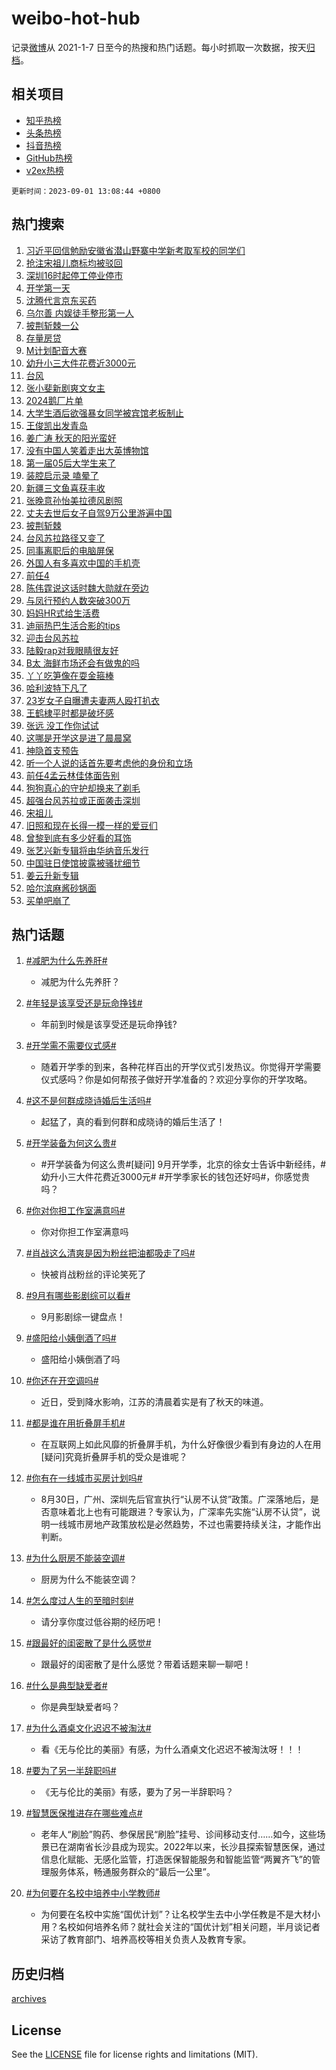 # weibo-hot-hub

记录[微博](https://www.weibo.com)从 2021-1-7 日至今的热搜和热门话题。每小时抓取一次数据，按天[归档](archives)。

## 相关项目

- [知乎热榜](https://github.com/lonnyzhang423/zhihu-hot-hub)
- [头条热榜](https://github.com/lonnyzhang423/toutiao-hot-hub)
- [抖音热榜](https://github.com/lonnyzhang423/douyin-hot-hub)
- [GitHub热榜](https://github.com/lonnyzhang423/github-hot-hub)
- [v2ex热榜](https://github.com/lonnyzhang423/v2ex-hot-hub)


`更新时间：2023-09-01 13:08:44 +0800`

## 热门搜索

1. [习近平回信勉励安徽省潜山野寨中学新考取军校的同学们](https://m.weibo.cn/search?containerid=100103type%3D1%26t%3D10%26q%3D%23%E4%B9%A0%E8%BF%91%E5%B9%B3%E5%9B%9E%E4%BF%A1%E5%8B%89%E5%8A%B1%E5%AE%89%E5%BE%BD%E7%9C%81%E6%BD%9C%E5%B1%B1%E9%87%8E%E5%AF%A8%E4%B8%AD%E5%AD%A6%E6%96%B0%E8%80%83%E5%8F%96%E5%86%9B%E6%A0%A1%E7%9A%84%E5%90%8C%E5%AD%A6%E4%BB%AC%23&stream_entry_id=51&isnewpage=1&extparam=seat%3D1%26cate%3D10103%26dgr%3D0%26filter_type%3Drealtimehot%26c_type%3D51%26pos%3D0%26stream_entry_id%3D51%26display_time%3D1693544923%26pre_seqid%3D1693544923566027195115&luicode=10000011&lfid=106003type%253D25%2526t%253D3%2526disable_hot%253D1%2526filter_type%253Drealtimehot)
1. [抢注宋祖儿商标均被驳回](https://m.weibo.cn/search?containerid=100103type%3D1%26t%3D10%26q%3D%23%E6%8A%A2%E6%B3%A8%E5%AE%8B%E7%A5%96%E5%84%BF%E5%95%86%E6%A0%87%E5%9D%87%E8%A2%AB%E9%A9%B3%E5%9B%9E%23&stream_entry_id=31&isnewpage=1&extparam=seat%3D1%26lcate%3D5001%26band_rank%3D1%26c_type%3D31%26dgr%3D0%26cate%3D5001%26q%3D%2523%25E6%258A%25A2%25E6%25B3%25A8%25E5%25AE%258B%25E7%25A5%2596%25E5%2584%25BF%25E5%2595%2586%25E6%25A0%2587%25E5%259D%2587%25E8%25A2%25AB%25E9%25A9%25B3%25E5%259B%259E%2523%26filter_type%3Drealtimehot%26stream_entry_id%3D31%26realpos%3D1%26pos%3D0%26flag%3D1%26display_time%3D1693544923%26pre_seqid%3D1693544923566027195115&luicode=10000011&lfid=106003type%253D25%2526t%253D3%2526disable_hot%253D1%2526filter_type%253Drealtimehot)
1. [深圳16时起停工停业停市](https://m.weibo.cn/search?containerid=100103type%3D1%26t%3D10%26q%3D%23%E6%B7%B1%E5%9C%B316%E6%97%B6%E8%B5%B7%E5%81%9C%E5%B7%A5%E5%81%9C%E4%B8%9A%E5%81%9C%E5%B8%82%23&stream_entry_id=31&isnewpage=1&extparam=seat%3D1%26lcate%3D5001%26band_rank%3D2%26c_type%3D31%26dgr%3D0%26cate%3D5001%26q%3D%2523%25E6%25B7%25B1%25E5%259C%25B316%25E6%2597%25B6%25E8%25B5%25B7%25E5%2581%259C%25E5%25B7%25A5%25E5%2581%259C%25E4%25B8%259A%25E5%2581%259C%25E5%25B8%2582%2523%26filter_type%3Drealtimehot%26stream_entry_id%3D31%26realpos%3D2%26pos%3D1%26flag%3D2%26display_time%3D1693544923%26pre_seqid%3D1693544923566027195115&luicode=10000011&lfid=106003type%253D25%2526t%253D3%2526disable_hot%253D1%2526filter_type%253Drealtimehot)
1. [开学第一天](https://m.weibo.cn/search?containerid=100103type%3D1%26t%3D10%26q%3D%23%E5%BC%80%E5%AD%A6%E7%AC%AC%E4%B8%80%E5%A4%A9%23&stream_entry_id=31&isnewpage=1&extparam=seat%3D1%26lcate%3D5001%26band_rank%3D3%26c_type%3D31%26dgr%3D0%26cate%3D5001%26q%3D%2523%25E5%25BC%2580%25E5%25AD%25A6%25E7%25AC%25AC%25E4%25B8%2580%25E5%25A4%25A9%2523%26filter_type%3Drealtimehot%26stream_entry_id%3D31%26realpos%3D3%26pos%3D2%26flag%3D1%26display_time%3D1693544923%26pre_seqid%3D1693544923566027195115&luicode=10000011&lfid=106003type%253D25%2526t%253D3%2526disable_hot%253D1%2526filter_type%253Drealtimehot)
1. [沈腾代言京东买药](https://m.weibo.cn/search?containerid=100103type%3D1%26t%3D10%26q%3D%23%E6%B2%88%E8%85%BE%E4%BB%A3%E8%A8%80%E4%BA%AC%E4%B8%9C%E4%B9%B0%E8%8D%AF%23&stream_entry_id=31&isnewpage=1&extparam=seat%3D1%26lcate%3D5001%26band_rank%3D4%26c_type%3D31%26dgr%3D0%26q%3D%2523%25E6%25B2%2588%25E8%2585%25BE%25E4%25BB%25A3%25E8%25A8%2580%25E4%25BA%25AC%25E4%25B8%259C%25E4%25B9%25B0%25E8%258D%25AF%2523%26cate%3D5001%26topic_ad%3D1%26filter_type%3Drealtimehot%26stream_entry_id%3D31%26adid%3D201087%26pos%3D3%26is_ad_pos%3D1%26display_time%3D1693544923%26pre_seqid%3D1693544923566027195115&luicode=10000011&lfid=106003type%253D25%2526t%253D3%2526disable_hot%253D1%2526filter_type%253Drealtimehot)
1. [乌尔善 内娱徒手整形第一人](https://m.weibo.cn/search?containerid=100103type%3D1%26t%3D10%26q%3D%E4%B9%8C%E5%B0%94%E5%96%84+%E5%86%85%E5%A8%B1%E5%BE%92%E6%89%8B%E6%95%B4%E5%BD%A2%E7%AC%AC%E4%B8%80%E4%BA%BA&stream_entry_id=31&isnewpage=1&extparam=seat%3D1%26lcate%3D5001%26band_rank%3D4%26c_type%3D31%26dgr%3D0%26cate%3D5001%26q%3D%25E4%25B9%258C%25E5%25B0%2594%25E5%2596%2584%2520%25E5%2586%2585%25E5%25A8%25B1%25E5%25BE%2592%25E6%2589%258B%25E6%2595%25B4%25E5%25BD%25A2%25E7%25AC%25AC%25E4%25B8%2580%25E4%25BA%25BA%26filter_type%3Drealtimehot%26stream_entry_id%3D31%26realpos%3D4%26pos%3D4%26flag%3D2%26display_time%3D1693544923%26pre_seqid%3D1693544923566027195115&luicode=10000011&lfid=106003type%253D25%2526t%253D3%2526disable_hot%253D1%2526filter_type%253Drealtimehot)
1. [披荆斩棘一公](https://m.weibo.cn/search?containerid=100103type%3D1%26t%3D10%26q%3D%E6%8A%AB%E8%8D%86%E6%96%A9%E6%A3%98%E4%B8%80%E5%85%AC&stream_entry_id=31&isnewpage=1&extparam=seat%3D1%26lcate%3D5001%26band_rank%3D5%26c_type%3D31%26dgr%3D0%26cate%3D5001%26q%3D%25E6%258A%25AB%25E8%258D%2586%25E6%2596%25A9%25E6%25A3%2598%25E4%25B8%2580%25E5%2585%25AC%26filter_type%3Drealtimehot%26stream_entry_id%3D31%26realpos%3D5%26pos%3D5%26flag%3D1%26display_time%3D1693544923%26pre_seqid%3D1693544923566027195115&luicode=10000011&lfid=106003type%253D25%2526t%253D3%2526disable_hot%253D1%2526filter_type%253Drealtimehot)
1. [存量房贷](https://m.weibo.cn/search?containerid=100103type%3D1%26t%3D10%26q%3D%23%E5%AD%98%E9%87%8F%E6%88%BF%E8%B4%B7%23&stream_entry_id=31&isnewpage=1&extparam=seat%3D1%26lcate%3D5001%26band_rank%3D6%26c_type%3D31%26dgr%3D0%26cate%3D5001%26q%3D%2523%25E5%25AD%2598%25E9%2587%258F%25E6%2588%25BF%25E8%25B4%25B7%2523%26filter_type%3Drealtimehot%26stream_entry_id%3D31%26realpos%3D6%26pos%3D6%26flag%3D16%26display_time%3D1693544923%26pre_seqid%3D1693544923566027195115&luicode=10000011&lfid=106003type%253D25%2526t%253D3%2526disable_hot%253D1%2526filter_type%253Drealtimehot)
1. [M计划配音大赛](https://m.weibo.cn/search?containerid=100103type%3D1%26t%3D10%26q%3D%23M%E8%AE%A1%E5%88%92%E9%85%8D%E9%9F%B3%E5%A4%A7%E8%B5%9B%23&stream_entry_id=31&isnewpage=1&extparam=seat%3D1%26lcate%3D5001%26band_rank%3D7%26c_type%3D31%26dgr%3D0%26cate%3D5001%26adid%3D201096%26filter_type%3Drealtimehot%26stream_entry_id%3D31%26q%3D%2523M%25E8%25AE%25A1%25E5%2588%2592%25E9%2585%258D%25E9%259F%25B3%25E5%25A4%25A7%25E8%25B5%259B%2523%26pos%3D7%26is_ad_pos%3D1%26display_time%3D1693544923%26pre_seqid%3D1693544923566027195115&luicode=10000011&lfid=106003type%253D25%2526t%253D3%2526disable_hot%253D1%2526filter_type%253Drealtimehot)
1. [幼升小三大件花费近3000元](https://m.weibo.cn/search?containerid=100103type%3D1%26t%3D10%26q%3D%23%E5%B9%BC%E5%8D%87%E5%B0%8F%E4%B8%89%E5%A4%A7%E4%BB%B6%E8%8A%B1%E8%B4%B9%E8%BF%913000%E5%85%83%23&stream_entry_id=31&isnewpage=1&extparam=seat%3D1%26lcate%3D5001%26band_rank%3D7%26c_type%3D31%26dgr%3D0%26cate%3D5001%26q%3D%2523%25E5%25B9%25BC%25E5%258D%2587%25E5%25B0%258F%25E4%25B8%2589%25E5%25A4%25A7%25E4%25BB%25B6%25E8%258A%25B1%25E8%25B4%25B9%25E8%25BF%25913000%25E5%2585%2583%2523%26filter_type%3Drealtimehot%26stream_entry_id%3D31%26realpos%3D7%26pos%3D8%26flag%3D0%26display_time%3D1693544923%26pre_seqid%3D1693544923566027195115&luicode=10000011&lfid=106003type%253D25%2526t%253D3%2526disable_hot%253D1%2526filter_type%253Drealtimehot)
1. [台风](https://m.weibo.cn/search?containerid=100103type%3D1%26t%3D10%26q%3D%E5%8F%B0%E9%A3%8E&stream_entry_id=31&isnewpage=1&extparam=seat%3D1%26lcate%3D5001%26band_rank%3D8%26c_type%3D31%26dgr%3D0%26cate%3D5001%26q%3D%25E5%258F%25B0%25E9%25A3%258E%26filter_type%3Drealtimehot%26stream_entry_id%3D31%26realpos%3D8%26pos%3D9%26flag%3D1%26display_time%3D1693544923%26pre_seqid%3D1693544923566027195115&luicode=10000011&lfid=106003type%253D25%2526t%253D3%2526disable_hot%253D1%2526filter_type%253Drealtimehot)
1. [张小斐新剧爽文女主](https://m.weibo.cn/search?containerid=100103type%3D1%26t%3D10%26q%3D%23%E5%BC%A0%E5%B0%8F%E6%96%90%E6%96%B0%E5%89%A7%E7%88%BD%E6%96%87%E5%A5%B3%E4%B8%BB%23&stream_entry_id=31&isnewpage=1&extparam=seat%3D1%26lcate%3D5001%26band_rank%3D9%26c_type%3D31%26dgr%3D0%26cate%3D5001%26q%3D%2523%25E5%25BC%25A0%25E5%25B0%258F%25E6%2596%2590%25E6%2596%25B0%25E5%2589%25A7%25E7%2588%25BD%25E6%2596%2587%25E5%25A5%25B3%25E4%25B8%25BB%2523%26filter_type%3Drealtimehot%26stream_entry_id%3D31%26realpos%3D9%26pos%3D10%26flag%3D1%26display_time%3D1693544923%26pre_seqid%3D1693544923566027195115&luicode=10000011&lfid=106003type%253D25%2526t%253D3%2526disable_hot%253D1%2526filter_type%253Drealtimehot)
1. [2024鹅厂片单](https://m.weibo.cn/search?containerid=100103type%3D1%26t%3D10%26q%3D%232024%E9%B9%85%E5%8E%82%E7%89%87%E5%8D%95%23&stream_entry_id=31&isnewpage=1&extparam=seat%3D1%26lcate%3D5001%26band_rank%3D10%26c_type%3D31%26dgr%3D0%26cate%3D5001%26q%3D%25232024%25E9%25B9%2585%25E5%258E%2582%25E7%2589%2587%25E5%258D%2595%2523%26filter_type%3Drealtimehot%26stream_entry_id%3D31%26realpos%3D10%26pos%3D11%26flag%3D16%26display_time%3D1693544923%26pre_seqid%3D1693544923566027195115&luicode=10000011&lfid=106003type%253D25%2526t%253D3%2526disable_hot%253D1%2526filter_type%253Drealtimehot)
1. [大学生酒后欲强暴女同学被宾馆老板制止](https://m.weibo.cn/search?containerid=100103type%3D1%26t%3D10%26q%3D%23%E5%A4%A7%E5%AD%A6%E7%94%9F%E9%85%92%E5%90%8E%E6%AC%B2%E5%BC%BA%E6%9A%B4%E5%A5%B3%E5%90%8C%E5%AD%A6%E8%A2%AB%E5%AE%BE%E9%A6%86%E8%80%81%E6%9D%BF%E5%88%B6%E6%AD%A2%23&stream_entry_id=31&isnewpage=1&extparam=seat%3D1%26lcate%3D5001%26band_rank%3D11%26c_type%3D31%26dgr%3D0%26cate%3D5001%26q%3D%2523%25E5%25A4%25A7%25E5%25AD%25A6%25E7%2594%259F%25E9%2585%2592%25E5%2590%258E%25E6%25AC%25B2%25E5%25BC%25BA%25E6%259A%25B4%25E5%25A5%25B3%25E5%2590%258C%25E5%25AD%25A6%25E8%25A2%25AB%25E5%25AE%25BE%25E9%25A6%2586%25E8%2580%2581%25E6%259D%25BF%25E5%2588%25B6%25E6%25AD%25A2%2523%26filter_type%3Drealtimehot%26stream_entry_id%3D31%26realpos%3D11%26pos%3D12%26flag%3D2%26display_time%3D1693544923%26pre_seqid%3D1693544923566027195115&luicode=10000011&lfid=106003type%253D25%2526t%253D3%2526disable_hot%253D1%2526filter_type%253Drealtimehot)
1. [王俊凯出发青岛](https://m.weibo.cn/search?containerid=100103type%3D1%26t%3D10%26q%3D%23%E7%8E%8B%E4%BF%8A%E5%87%AF%E5%87%BA%E5%8F%91%E9%9D%92%E5%B2%9B%23&stream_entry_id=31&isnewpage=1&extparam=seat%3D1%26lcate%3D5001%26band_rank%3D12%26c_type%3D31%26dgr%3D0%26cate%3D5001%26q%3D%2523%25E7%258E%258B%25E4%25BF%258A%25E5%2587%25AF%25E5%2587%25BA%25E5%258F%2591%25E9%259D%2592%25E5%25B2%259B%2523%26filter_type%3Drealtimehot%26stream_entry_id%3D31%26realpos%3D12%26pos%3D13%26flag%3D1%26display_time%3D1693544923%26pre_seqid%3D1693544923566027195115&luicode=10000011&lfid=106003type%253D25%2526t%253D3%2526disable_hot%253D1%2526filter_type%253Drealtimehot)
1. [姜广涛 秋天的阳光蛮好](https://m.weibo.cn/search?containerid=100103type%3D1%26t%3D10%26q%3D%E5%A7%9C%E5%B9%BF%E6%B6%9B+%E7%A7%8B%E5%A4%A9%E7%9A%84%E9%98%B3%E5%85%89%E8%9B%AE%E5%A5%BD&stream_entry_id=31&isnewpage=1&extparam=seat%3D1%26lcate%3D5001%26band_rank%3D13%26c_type%3D31%26dgr%3D0%26cate%3D5001%26q%3D%25E5%25A7%259C%25E5%25B9%25BF%25E6%25B6%259B%2520%25E7%25A7%258B%25E5%25A4%25A9%25E7%259A%2584%25E9%2598%25B3%25E5%2585%2589%25E8%259B%25AE%25E5%25A5%25BD%26filter_type%3Drealtimehot%26stream_entry_id%3D31%26realpos%3D13%26pos%3D14%26flag%3D1%26display_time%3D1693544923%26pre_seqid%3D1693544923566027195115&luicode=10000011&lfid=106003type%253D25%2526t%253D3%2526disable_hot%253D1%2526filter_type%253Drealtimehot)
1. [没有中国人笑着走出大英博物馆](https://m.weibo.cn/search?containerid=100103type%3D1%26t%3D10%26q%3D%23%E6%B2%A1%E6%9C%89%E4%B8%AD%E5%9B%BD%E4%BA%BA%E7%AC%91%E7%9D%80%E8%B5%B0%E5%87%BA%E5%A4%A7%E8%8B%B1%E5%8D%9A%E7%89%A9%E9%A6%86%23&stream_entry_id=31&isnewpage=1&extparam=seat%3D1%26lcate%3D5001%26band_rank%3D14%26c_type%3D31%26dgr%3D0%26cate%3D5001%26q%3D%2523%25E6%25B2%25A1%25E6%259C%2589%25E4%25B8%25AD%25E5%259B%25BD%25E4%25BA%25BA%25E7%25AC%2591%25E7%259D%2580%25E8%25B5%25B0%25E5%2587%25BA%25E5%25A4%25A7%25E8%258B%25B1%25E5%258D%259A%25E7%2589%25A9%25E9%25A6%2586%2523%26filter_type%3Drealtimehot%26stream_entry_id%3D31%26realpos%3D14%26pos%3D15%26flag%3D1%26display_time%3D1693544923%26pre_seqid%3D1693544923566027195115&luicode=10000011&lfid=106003type%253D25%2526t%253D3%2526disable_hot%253D1%2526filter_type%253Drealtimehot)
1. [第一届05后大学生来了](https://m.weibo.cn/search?containerid=100103type%3D1%26t%3D10%26q%3D%23%E7%AC%AC%E4%B8%80%E5%B1%8A05%E5%90%8E%E5%A4%A7%E5%AD%A6%E7%94%9F%E6%9D%A5%E4%BA%86%23&stream_entry_id=31&isnewpage=1&extparam=seat%3D1%26lcate%3D5001%26band_rank%3D15%26c_type%3D31%26dgr%3D0%26cate%3D5001%26q%3D%2523%25E7%25AC%25AC%25E4%25B8%2580%25E5%25B1%258A05%25E5%2590%258E%25E5%25A4%25A7%25E5%25AD%25A6%25E7%2594%259F%25E6%259D%25A5%25E4%25BA%2586%2523%26filter_type%3Drealtimehot%26stream_entry_id%3D31%26realpos%3D15%26pos%3D16%26flag%3D0%26display_time%3D1693544923%26pre_seqid%3D1693544923566027195115&luicode=10000011&lfid=106003type%253D25%2526t%253D3%2526disable_hot%253D1%2526filter_type%253Drealtimehot)
1. [装腔启示录 嗑晕了](https://m.weibo.cn/search?containerid=100103type%3D1%26t%3D10%26q%3D%E8%A3%85%E8%85%94%E5%90%AF%E7%A4%BA%E5%BD%95+%E5%97%91%E6%99%95%E4%BA%86&stream_entry_id=31&isnewpage=1&extparam=seat%3D1%26lcate%3D5001%26band_rank%3D16%26c_type%3D31%26dgr%3D0%26cate%3D5001%26q%3D%25E8%25A3%2585%25E8%2585%2594%25E5%2590%25AF%25E7%25A4%25BA%25E5%25BD%2595%2520%25E5%2597%2591%25E6%2599%2595%25E4%25BA%2586%26filter_type%3Drealtimehot%26stream_entry_id%3D31%26realpos%3D16%26pos%3D17%26flag%3D1%26display_time%3D1693544923%26pre_seqid%3D1693544923566027195115&luicode=10000011&lfid=106003type%253D25%2526t%253D3%2526disable_hot%253D1%2526filter_type%253Drealtimehot)
1. [新疆三文鱼喜获丰收](https://m.weibo.cn/search?containerid=100103type%3D1%26t%3D10%26q%3D%23%E6%96%B0%E7%96%86%E4%B8%89%E6%96%87%E9%B1%BC%E5%96%9C%E8%8E%B7%E4%B8%B0%E6%94%B6%23&stream_entry_id=31&isnewpage=1&extparam=seat%3D1%26lcate%3D5001%26band_rank%3D17%26c_type%3D31%26dgr%3D0%26cate%3D5001%26q%3D%2523%25E6%2596%25B0%25E7%2596%2586%25E4%25B8%2589%25E6%2596%2587%25E9%25B1%25BC%25E5%2596%259C%25E8%258E%25B7%25E4%25B8%25B0%25E6%2594%25B6%2523%26filter_type%3Drealtimehot%26stream_entry_id%3D31%26realpos%3D17%26pos%3D18%26flag%3D32768%26display_time%3D1693544923%26pre_seqid%3D1693544923566027195115&luicode=10000011&lfid=106003type%253D25%2526t%253D3%2526disable_hot%253D1%2526filter_type%253Drealtimehot)
1. [张晚意孙怡美拉德风剧照](https://m.weibo.cn/search?containerid=100103type%3D1%26t%3D10%26q%3D%23%E5%BC%A0%E6%99%9A%E6%84%8F%E5%AD%99%E6%80%A1%E7%BE%8E%E6%8B%89%E5%BE%B7%E9%A3%8E%E5%89%A7%E7%85%A7%23&stream_entry_id=31&isnewpage=1&extparam=seat%3D1%26lcate%3D5001%26band_rank%3D18%26c_type%3D31%26dgr%3D0%26cate%3D5001%26q%3D%2523%25E5%25BC%25A0%25E6%2599%259A%25E6%2584%258F%25E5%25AD%2599%25E6%2580%25A1%25E7%25BE%258E%25E6%258B%2589%25E5%25BE%25B7%25E9%25A3%258E%25E5%2589%25A7%25E7%2585%25A7%2523%26filter_type%3Drealtimehot%26stream_entry_id%3D31%26realpos%3D18%26pos%3D19%26flag%3D1%26display_time%3D1693544923%26pre_seqid%3D1693544923566027195115&luicode=10000011&lfid=106003type%253D25%2526t%253D3%2526disable_hot%253D1%2526filter_type%253Drealtimehot)
1. [丈夫去世后女子自驾9万公里游遍中国](https://m.weibo.cn/search?containerid=100103type%3D1%26t%3D10%26q%3D%23%E4%B8%88%E5%A4%AB%E5%8E%BB%E4%B8%96%E5%90%8E%E5%A5%B3%E5%AD%90%E8%87%AA%E9%A9%BE9%E4%B8%87%E5%85%AC%E9%87%8C%E6%B8%B8%E9%81%8D%E4%B8%AD%E5%9B%BD%23&stream_entry_id=31&isnewpage=1&extparam=seat%3D1%26lcate%3D5001%26band_rank%3D19%26c_type%3D31%26dgr%3D0%26cate%3D5001%26q%3D%2523%25E4%25B8%2588%25E5%25A4%25AB%25E5%258E%25BB%25E4%25B8%2596%25E5%2590%258E%25E5%25A5%25B3%25E5%25AD%2590%25E8%2587%25AA%25E9%25A9%25BE9%25E4%25B8%2587%25E5%2585%25AC%25E9%2587%258C%25E6%25B8%25B8%25E9%2581%258D%25E4%25B8%25AD%25E5%259B%25BD%2523%26filter_type%3Drealtimehot%26stream_entry_id%3D31%26realpos%3D19%26pos%3D20%26flag%3D32768%26display_time%3D1693544923%26pre_seqid%3D1693544923566027195115&luicode=10000011&lfid=106003type%253D25%2526t%253D3%2526disable_hot%253D1%2526filter_type%253Drealtimehot)
1. [披荆斩棘](https://m.weibo.cn/search?containerid=100103type%3D1%26t%3D10%26q%3D%E6%8A%AB%E8%8D%86%E6%96%A9%E6%A3%98&stream_entry_id=31&isnewpage=1&extparam=seat%3D1%26lcate%3D5001%26band_rank%3D20%26c_type%3D31%26dgr%3D0%26cate%3D5001%26q%3D%25E6%258A%25AB%25E8%258D%2586%25E6%2596%25A9%25E6%25A3%2598%26filter_type%3Drealtimehot%26stream_entry_id%3D31%26realpos%3D20%26pos%3D21%26flag%3D1%26display_time%3D1693544923%26pre_seqid%3D1693544923566027195115&luicode=10000011&lfid=106003type%253D25%2526t%253D3%2526disable_hot%253D1%2526filter_type%253Drealtimehot)
1. [台风苏拉路径又变了](https://m.weibo.cn/search?containerid=100103type%3D1%26t%3D10%26q%3D%23%E5%8F%B0%E9%A3%8E%E8%8B%8F%E6%8B%89%E8%B7%AF%E5%BE%84%E5%8F%88%E5%8F%98%E4%BA%86%23&stream_entry_id=31&isnewpage=1&extparam=seat%3D1%26lcate%3D5001%26band_rank%3D21%26c_type%3D31%26dgr%3D0%26cate%3D5001%26q%3D%2523%25E5%258F%25B0%25E9%25A3%258E%25E8%258B%258F%25E6%258B%2589%25E8%25B7%25AF%25E5%25BE%2584%25E5%258F%2588%25E5%258F%2598%25E4%25BA%2586%2523%26filter_type%3Drealtimehot%26stream_entry_id%3D31%26realpos%3D21%26pos%3D22%26flag%3D1%26display_time%3D1693544923%26pre_seqid%3D1693544923566027195115&luicode=10000011&lfid=106003type%253D25%2526t%253D3%2526disable_hot%253D1%2526filter_type%253Drealtimehot)
1. [同事离职后的电脑屏保](https://m.weibo.cn/search?containerid=100103type%3D1%26t%3D10%26q%3D%E5%90%8C%E4%BA%8B%E7%A6%BB%E8%81%8C%E5%90%8E%E7%9A%84%E7%94%B5%E8%84%91%E5%B1%8F%E4%BF%9D&stream_entry_id=31&isnewpage=1&extparam=seat%3D1%26lcate%3D5001%26band_rank%3D22%26c_type%3D31%26dgr%3D0%26cate%3D5001%26q%3D%25E5%2590%258C%25E4%25BA%258B%25E7%25A6%25BB%25E8%2581%258C%25E5%2590%258E%25E7%259A%2584%25E7%2594%25B5%25E8%2584%2591%25E5%25B1%258F%25E4%25BF%259D%26filter_type%3Drealtimehot%26stream_entry_id%3D31%26realpos%3D22%26pos%3D23%26flag%3D0%26display_time%3D1693544923%26pre_seqid%3D1693544923566027195115&luicode=10000011&lfid=106003type%253D25%2526t%253D3%2526disable_hot%253D1%2526filter_type%253Drealtimehot)
1. [外国人有多喜欢中国的手机壳](https://m.weibo.cn/search?containerid=100103type%3D1%26t%3D10%26q%3D%23%E5%A4%96%E5%9B%BD%E4%BA%BA%E6%9C%89%E5%A4%9A%E5%96%9C%E6%AC%A2%E4%B8%AD%E5%9B%BD%E7%9A%84%E6%89%8B%E6%9C%BA%E5%A3%B3%23&stream_entry_id=31&isnewpage=1&extparam=seat%3D1%26lcate%3D5001%26band_rank%3D23%26c_type%3D31%26dgr%3D0%26cate%3D5001%26q%3D%2523%25E5%25A4%2596%25E5%259B%25BD%25E4%25BA%25BA%25E6%259C%2589%25E5%25A4%259A%25E5%2596%259C%25E6%25AC%25A2%25E4%25B8%25AD%25E5%259B%25BD%25E7%259A%2584%25E6%2589%258B%25E6%259C%25BA%25E5%25A3%25B3%2523%26filter_type%3Drealtimehot%26stream_entry_id%3D31%26realpos%3D23%26pos%3D24%26flag%3D1%26display_time%3D1693544923%26pre_seqid%3D1693544923566027195115&luicode=10000011&lfid=106003type%253D25%2526t%253D3%2526disable_hot%253D1%2526filter_type%253Drealtimehot)
1. [前任4](https://m.weibo.cn/search?containerid=100103type%3D1%26t%3D10%26q%3D%23%E5%89%8D%E4%BB%BB4%23&stream_entry_id=31&isnewpage=1&extparam=seat%3D1%26lcate%3D5001%26band_rank%3D24%26c_type%3D31%26dgr%3D0%26cate%3D5001%26q%3D%2523%25E5%2589%258D%25E4%25BB%25BB4%2523%26filter_type%3Drealtimehot%26stream_entry_id%3D31%26realpos%3D24%26pos%3D25%26flag%3D1%26display_time%3D1693544923%26pre_seqid%3D1693544923566027195115&luicode=10000011&lfid=106003type%253D25%2526t%253D3%2526disable_hot%253D1%2526filter_type%253Drealtimehot)
1. [陈伟霆说这话时魏大勋就在旁边](https://m.weibo.cn/search?containerid=100103type%3D1%26t%3D10%26q%3D%23%E9%99%88%E4%BC%9F%E9%9C%86%E8%AF%B4%E8%BF%99%E8%AF%9D%E6%97%B6%E9%AD%8F%E5%A4%A7%E5%8B%8B%E5%B0%B1%E5%9C%A8%E6%97%81%E8%BE%B9%23&stream_entry_id=31&isnewpage=1&extparam=seat%3D1%26lcate%3D5001%26band_rank%3D25%26c_type%3D31%26dgr%3D0%26cate%3D5001%26q%3D%2523%25E9%2599%2588%25E4%25BC%259F%25E9%259C%2586%25E8%25AF%25B4%25E8%25BF%2599%25E8%25AF%259D%25E6%2597%25B6%25E9%25AD%258F%25E5%25A4%25A7%25E5%258B%258B%25E5%25B0%25B1%25E5%259C%25A8%25E6%2597%2581%25E8%25BE%25B9%2523%26filter_type%3Drealtimehot%26stream_entry_id%3D31%26realpos%3D25%26pos%3D26%26flag%3D1%26display_time%3D1693544923%26pre_seqid%3D1693544923566027195115&luicode=10000011&lfid=106003type%253D25%2526t%253D3%2526disable_hot%253D1%2526filter_type%253Drealtimehot)
1. [与凤行预约人数突破300万](https://m.weibo.cn/search?containerid=100103type%3D1%26t%3D10%26q%3D%23%E4%B8%8E%E5%87%A4%E8%A1%8C%E9%A2%84%E7%BA%A6%E4%BA%BA%E6%95%B0%E7%AA%81%E7%A0%B4300%E4%B8%87%23&stream_entry_id=31&isnewpage=1&extparam=seat%3D1%26lcate%3D5001%26band_rank%3D26%26c_type%3D31%26dgr%3D0%26cate%3D5001%26q%3D%2523%25E4%25B8%258E%25E5%2587%25A4%25E8%25A1%258C%25E9%25A2%2584%25E7%25BA%25A6%25E4%25BA%25BA%25E6%2595%25B0%25E7%25AA%2581%25E7%25A0%25B4300%25E4%25B8%2587%2523%26filter_type%3Drealtimehot%26stream_entry_id%3D31%26realpos%3D26%26pos%3D27%26flag%3D1%26display_time%3D1693544923%26pre_seqid%3D1693544923566027195115&luicode=10000011&lfid=106003type%253D25%2526t%253D3%2526disable_hot%253D1%2526filter_type%253Drealtimehot)
1. [妈妈HR式给生活费](https://m.weibo.cn/search?containerid=100103type%3D1%26t%3D10%26q%3D%E5%A6%88%E5%A6%88HR%E5%BC%8F%E7%BB%99%E7%94%9F%E6%B4%BB%E8%B4%B9&stream_entry_id=31&isnewpage=1&extparam=seat%3D1%26lcate%3D5001%26band_rank%3D27%26c_type%3D31%26dgr%3D0%26cate%3D5001%26q%3D%25E5%25A6%2588%25E5%25A6%2588HR%25E5%25BC%258F%25E7%25BB%2599%25E7%2594%259F%25E6%25B4%25BB%25E8%25B4%25B9%26filter_type%3Drealtimehot%26stream_entry_id%3D31%26realpos%3D27%26pos%3D28%26flag%3D0%26display_time%3D1693544923%26pre_seqid%3D1693544923566027195115&luicode=10000011&lfid=106003type%253D25%2526t%253D3%2526disable_hot%253D1%2526filter_type%253Drealtimehot)
1. [迪丽热巴生活合影的tips](https://m.weibo.cn/search?containerid=100103type%3D1%26t%3D10%26q%3D%23%E8%BF%AA%E4%B8%BD%E7%83%AD%E5%B7%B4%E7%94%9F%E6%B4%BB%E5%90%88%E5%BD%B1%E7%9A%84tips%23&stream_entry_id=31&isnewpage=1&extparam=seat%3D1%26lcate%3D5001%26band_rank%3D28%26c_type%3D31%26dgr%3D0%26cate%3D5001%26q%3D%2523%25E8%25BF%25AA%25E4%25B8%25BD%25E7%2583%25AD%25E5%25B7%25B4%25E7%2594%259F%25E6%25B4%25BB%25E5%2590%2588%25E5%25BD%25B1%25E7%259A%2584tips%2523%26filter_type%3Drealtimehot%26stream_entry_id%3D31%26realpos%3D28%26pos%3D29%26flag%3D1%26display_time%3D1693544923%26pre_seqid%3D1693544923566027195115&luicode=10000011&lfid=106003type%253D25%2526t%253D3%2526disable_hot%253D1%2526filter_type%253Drealtimehot)
1. [迎击台风苏拉](https://m.weibo.cn/search?containerid=100103type%3D1%26t%3D10%26q%3D%23%E8%BF%8E%E5%87%BB%E5%8F%B0%E9%A3%8E%E8%8B%8F%E6%8B%89%23&stream_entry_id=31&isnewpage=1&extparam=seat%3D1%26lcate%3D5001%26band_rank%3D29%26c_type%3D31%26dgr%3D0%26cate%3D5001%26q%3D%2523%25E8%25BF%258E%25E5%2587%25BB%25E5%258F%25B0%25E9%25A3%258E%25E8%258B%258F%25E6%258B%2589%2523%26filter_type%3Drealtimehot%26stream_entry_id%3D31%26realpos%3D29%26pos%3D30%26flag%3D0%26display_time%3D1693544923%26pre_seqid%3D1693544923566027195115&luicode=10000011&lfid=106003type%253D25%2526t%253D3%2526disable_hot%253D1%2526filter_type%253Drealtimehot)
1. [陆毅rap对我眼睛很友好](https://m.weibo.cn/search?containerid=100103type%3D1%26t%3D10%26q%3D%23%E9%99%86%E6%AF%85rap%E5%AF%B9%E6%88%91%E7%9C%BC%E7%9D%9B%E5%BE%88%E5%8F%8B%E5%A5%BD%23&stream_entry_id=31&isnewpage=1&extparam=seat%3D1%26lcate%3D5001%26band_rank%3D30%26c_type%3D31%26dgr%3D0%26cate%3D5001%26q%3D%2523%25E9%2599%2586%25E6%25AF%2585rap%25E5%25AF%25B9%25E6%2588%2591%25E7%259C%25BC%25E7%259D%259B%25E5%25BE%2588%25E5%258F%258B%25E5%25A5%25BD%2523%26filter_type%3Drealtimehot%26stream_entry_id%3D31%26realpos%3D30%26pos%3D31%26flag%3D1%26display_time%3D1693544923%26pre_seqid%3D1693544923566027195115&luicode=10000011&lfid=106003type%253D25%2526t%253D3%2526disable_hot%253D1%2526filter_type%253Drealtimehot)
1. [B太 海鲜市场还会有做鬼的吗](https://m.weibo.cn/search?containerid=100103type%3D1%26t%3D10%26q%3DB%E5%A4%AA+%E6%B5%B7%E9%B2%9C%E5%B8%82%E5%9C%BA%E8%BF%98%E4%BC%9A%E6%9C%89%E5%81%9A%E9%AC%BC%E7%9A%84%E5%90%97&stream_entry_id=31&isnewpage=1&extparam=seat%3D1%26lcate%3D5001%26band_rank%3D31%26c_type%3D31%26dgr%3D0%26cate%3D5001%26q%3DB%25E5%25A4%25AA%2520%25E6%25B5%25B7%25E9%25B2%259C%25E5%25B8%2582%25E5%259C%25BA%25E8%25BF%2598%25E4%25BC%259A%25E6%259C%2589%25E5%2581%259A%25E9%25AC%25BC%25E7%259A%2584%25E5%2590%2597%26filter_type%3Drealtimehot%26stream_entry_id%3D31%26realpos%3D31%26pos%3D32%26flag%3D1%26display_time%3D1693544923%26pre_seqid%3D1693544923566027195115&luicode=10000011&lfid=106003type%253D25%2526t%253D3%2526disable_hot%253D1%2526filter_type%253Drealtimehot)
1. [丫丫吃笋像在耍金箍棒](https://m.weibo.cn/search?containerid=100103type%3D1%26t%3D10%26q%3D%23%E4%B8%AB%E4%B8%AB%E5%90%83%E7%AC%8B%E5%83%8F%E5%9C%A8%E8%80%8D%E9%87%91%E7%AE%8D%E6%A3%92%23&stream_entry_id=31&isnewpage=1&extparam=seat%3D1%26lcate%3D5001%26band_rank%3D32%26c_type%3D31%26dgr%3D0%26cate%3D5001%26q%3D%2523%25E4%25B8%25AB%25E4%25B8%25AB%25E5%2590%2583%25E7%25AC%258B%25E5%2583%258F%25E5%259C%25A8%25E8%2580%258D%25E9%2587%2591%25E7%25AE%258D%25E6%25A3%2592%2523%26filter_type%3Drealtimehot%26stream_entry_id%3D31%26realpos%3D32%26pos%3D33%26flag%3D32768%26display_time%3D1693544923%26pre_seqid%3D1693544923566027195115&luicode=10000011&lfid=106003type%253D25%2526t%253D3%2526disable_hot%253D1%2526filter_type%253Drealtimehot)
1. [哈利波特下凡了](https://m.weibo.cn/search?containerid=100103type%3D1%26t%3D10%26q%3D%23%E5%93%88%E5%88%A9%E6%B3%A2%E7%89%B9%E4%B8%8B%E5%87%A1%E4%BA%86%23&stream_entry_id=31&isnewpage=1&extparam=seat%3D1%26lcate%3D5001%26band_rank%3D33%26c_type%3D31%26dgr%3D0%26cate%3D5001%26q%3D%2523%25E5%2593%2588%25E5%2588%25A9%25E6%25B3%25A2%25E7%2589%25B9%25E4%25B8%258B%25E5%2587%25A1%25E4%25BA%2586%2523%26filter_type%3Drealtimehot%26stream_entry_id%3D31%26realpos%3D33%26pos%3D34%26flag%3D1%26display_time%3D1693544923%26pre_seqid%3D1693544923566027195115&luicode=10000011&lfid=106003type%253D25%2526t%253D3%2526disable_hot%253D1%2526filter_type%253Drealtimehot)
1. [23岁女子自曝遭夫妻两人殴打扒衣](https://m.weibo.cn/search?containerid=100103type%3D1%26t%3D10%26q%3D%2323%E5%B2%81%E5%A5%B3%E5%AD%90%E8%87%AA%E6%9B%9D%E9%81%AD%E5%A4%AB%E5%A6%BB%E4%B8%A4%E4%BA%BA%E6%AE%B4%E6%89%93%E6%89%92%E8%A1%A3%23&stream_entry_id=31&isnewpage=1&extparam=seat%3D1%26lcate%3D5001%26band_rank%3D34%26c_type%3D31%26dgr%3D0%26cate%3D5001%26q%3D%252323%25E5%25B2%2581%25E5%25A5%25B3%25E5%25AD%2590%25E8%2587%25AA%25E6%259B%259D%25E9%2581%25AD%25E5%25A4%25AB%25E5%25A6%25BB%25E4%25B8%25A4%25E4%25BA%25BA%25E6%25AE%25B4%25E6%2589%2593%25E6%2589%2592%25E8%25A1%25A3%2523%26filter_type%3Drealtimehot%26stream_entry_id%3D31%26realpos%3D34%26pos%3D35%26flag%3D0%26display_time%3D1693544923%26pre_seqid%3D1693544923566027195115&luicode=10000011&lfid=106003type%253D25%2526t%253D3%2526disable_hot%253D1%2526filter_type%253Drealtimehot)
1. [王鹤棣平时都是破坏感](https://m.weibo.cn/search?containerid=100103type%3D1%26t%3D10%26q%3D%23%E7%8E%8B%E9%B9%A4%E6%A3%A3%E5%B9%B3%E6%97%B6%E9%83%BD%E6%98%AF%E7%A0%B4%E5%9D%8F%E6%84%9F%23&stream_entry_id=31&isnewpage=1&extparam=seat%3D1%26lcate%3D5001%26band_rank%3D35%26c_type%3D31%26dgr%3D0%26cate%3D5001%26q%3D%2523%25E7%258E%258B%25E9%25B9%25A4%25E6%25A3%25A3%25E5%25B9%25B3%25E6%2597%25B6%25E9%2583%25BD%25E6%2598%25AF%25E7%25A0%25B4%25E5%259D%258F%25E6%2584%259F%2523%26filter_type%3Drealtimehot%26stream_entry_id%3D31%26realpos%3D35%26pos%3D36%26flag%3D1%26display_time%3D1693544923%26pre_seqid%3D1693544923566027195115&luicode=10000011&lfid=106003type%253D25%2526t%253D3%2526disable_hot%253D1%2526filter_type%253Drealtimehot)
1. [张远 没工作你试试](https://m.weibo.cn/search?containerid=100103type%3D1%26t%3D10%26q%3D%E5%BC%A0%E8%BF%9C+%E6%B2%A1%E5%B7%A5%E4%BD%9C%E4%BD%A0%E8%AF%95%E8%AF%95&stream_entry_id=31&isnewpage=1&extparam=seat%3D1%26lcate%3D5001%26band_rank%3D36%26c_type%3D31%26dgr%3D0%26cate%3D5001%26q%3D%25E5%25BC%25A0%25E8%25BF%259C%2520%25E6%25B2%25A1%25E5%25B7%25A5%25E4%25BD%259C%25E4%25BD%25A0%25E8%25AF%2595%25E8%25AF%2595%26filter_type%3Drealtimehot%26stream_entry_id%3D31%26realpos%3D36%26pos%3D37%26flag%3D0%26display_time%3D1693544923%26pre_seqid%3D1693544923566027195115&luicode=10000011&lfid=106003type%253D25%2526t%253D3%2526disable_hot%253D1%2526filter_type%253Drealtimehot)
1. [这哪是开学这是进了晨晨窝](https://m.weibo.cn/search?containerid=100103type%3D1%26t%3D10%26q%3D%23%E8%BF%99%E5%93%AA%E6%98%AF%E5%BC%80%E5%AD%A6%E8%BF%99%E6%98%AF%E8%BF%9B%E4%BA%86%E6%99%A8%E6%99%A8%E7%AA%9D%23&stream_entry_id=31&isnewpage=1&extparam=seat%3D1%26lcate%3D5001%26band_rank%3D37%26c_type%3D31%26dgr%3D0%26cate%3D5001%26q%3D%2523%25E8%25BF%2599%25E5%2593%25AA%25E6%2598%25AF%25E5%25BC%2580%25E5%25AD%25A6%25E8%25BF%2599%25E6%2598%25AF%25E8%25BF%259B%25E4%25BA%2586%25E6%2599%25A8%25E6%2599%25A8%25E7%25AA%259D%2523%26filter_type%3Drealtimehot%26stream_entry_id%3D31%26realpos%3D37%26pos%3D38%26flag%3D1%26display_time%3D1693544923%26pre_seqid%3D1693544923566027195115&luicode=10000011&lfid=106003type%253D25%2526t%253D3%2526disable_hot%253D1%2526filter_type%253Drealtimehot)
1. [神隐首支预告](https://m.weibo.cn/search?containerid=100103type%3D1%26t%3D10%26q%3D%23%E7%A5%9E%E9%9A%90%E9%A6%96%E6%94%AF%E9%A2%84%E5%91%8A%23&stream_entry_id=31&isnewpage=1&extparam=seat%3D1%26lcate%3D5001%26band_rank%3D38%26c_type%3D31%26dgr%3D0%26cate%3D5001%26q%3D%2523%25E7%25A5%259E%25E9%259A%2590%25E9%25A6%2596%25E6%2594%25AF%25E9%25A2%2584%25E5%2591%258A%2523%26filter_type%3Drealtimehot%26stream_entry_id%3D31%26realpos%3D38%26pos%3D39%26flag%3D1%26display_time%3D1693544923%26pre_seqid%3D1693544923566027195115&luicode=10000011&lfid=106003type%253D25%2526t%253D3%2526disable_hot%253D1%2526filter_type%253Drealtimehot)
1. [听一个人说的话首先要考虑他的身份和立场](https://m.weibo.cn/search?containerid=100103type%3D1%26t%3D10%26q%3D%E5%90%AC%E4%B8%80%E4%B8%AA%E4%BA%BA%E8%AF%B4%E7%9A%84%E8%AF%9D%E9%A6%96%E5%85%88%E8%A6%81%E8%80%83%E8%99%91%E4%BB%96%E7%9A%84%E8%BA%AB%E4%BB%BD%E5%92%8C%E7%AB%8B%E5%9C%BA&stream_entry_id=31&isnewpage=1&extparam=seat%3D1%26lcate%3D5001%26band_rank%3D39%26c_type%3D31%26dgr%3D0%26cate%3D5001%26q%3D%25E5%2590%25AC%25E4%25B8%2580%25E4%25B8%25AA%25E4%25BA%25BA%25E8%25AF%25B4%25E7%259A%2584%25E8%25AF%259D%25E9%25A6%2596%25E5%2585%2588%25E8%25A6%2581%25E8%2580%2583%25E8%2599%2591%25E4%25BB%2596%25E7%259A%2584%25E8%25BA%25AB%25E4%25BB%25BD%25E5%2592%258C%25E7%25AB%258B%25E5%259C%25BA%26filter_type%3Drealtimehot%26stream_entry_id%3D31%26realpos%3D39%26pos%3D40%26flag%3D1%26display_time%3D1693544923%26pre_seqid%3D1693544923566027195115&luicode=10000011&lfid=106003type%253D25%2526t%253D3%2526disable_hot%253D1%2526filter_type%253Drealtimehot)
1. [前任4孟云林佳体面告别](https://m.weibo.cn/search?containerid=100103type%3D1%26t%3D10%26q%3D%23%E5%89%8D%E4%BB%BB4%E5%AD%9F%E4%BA%91%E6%9E%97%E4%BD%B3%E4%BD%93%E9%9D%A2%E5%91%8A%E5%88%AB%23&stream_entry_id=31&isnewpage=1&extparam=seat%3D1%26lcate%3D5001%26band_rank%3D40%26c_type%3D31%26dgr%3D0%26cate%3D5001%26q%3D%2523%25E5%2589%258D%25E4%25BB%25BB4%25E5%25AD%259F%25E4%25BA%2591%25E6%259E%2597%25E4%25BD%25B3%25E4%25BD%2593%25E9%259D%25A2%25E5%2591%258A%25E5%2588%25AB%2523%26filter_type%3Drealtimehot%26stream_entry_id%3D31%26realpos%3D40%26pos%3D41%26flag%3D0%26display_time%3D1693544923%26pre_seqid%3D1693544923566027195115&luicode=10000011&lfid=106003type%253D25%2526t%253D3%2526disable_hot%253D1%2526filter_type%253Drealtimehot)
1. [狗狗真心的守护却换来了剃毛](https://m.weibo.cn/search?containerid=100103type%3D1%26t%3D10%26q%3D%E7%8B%97%E7%8B%97%E7%9C%9F%E5%BF%83%E7%9A%84%E5%AE%88%E6%8A%A4%E5%8D%B4%E6%8D%A2%E6%9D%A5%E4%BA%86%E5%89%83%E6%AF%9B&stream_entry_id=31&isnewpage=1&extparam=seat%3D1%26lcate%3D5001%26band_rank%3D41%26c_type%3D31%26dgr%3D0%26cate%3D5001%26q%3D%25E7%258B%2597%25E7%258B%2597%25E7%259C%259F%25E5%25BF%2583%25E7%259A%2584%25E5%25AE%2588%25E6%258A%25A4%25E5%258D%25B4%25E6%258D%25A2%25E6%259D%25A5%25E4%25BA%2586%25E5%2589%2583%25E6%25AF%259B%26filter_type%3Drealtimehot%26stream_entry_id%3D31%26realpos%3D41%26pos%3D42%26flag%3D1%26display_time%3D1693544923%26pre_seqid%3D1693544923566027195115&luicode=10000011&lfid=106003type%253D25%2526t%253D3%2526disable_hot%253D1%2526filter_type%253Drealtimehot)
1. [超强台风苏拉或正面袭击深圳](https://m.weibo.cn/search?containerid=100103type%3D1%26t%3D10%26q%3D%23%E8%B6%85%E5%BC%BA%E5%8F%B0%E9%A3%8E%E8%8B%8F%E6%8B%89%E6%88%96%E6%AD%A3%E9%9D%A2%E8%A2%AD%E5%87%BB%E6%B7%B1%E5%9C%B3%23&stream_entry_id=31&isnewpage=1&extparam=seat%3D1%26lcate%3D5001%26band_rank%3D42%26c_type%3D31%26dgr%3D0%26cate%3D5001%26q%3D%2523%25E8%25B6%2585%25E5%25BC%25BA%25E5%258F%25B0%25E9%25A3%258E%25E8%258B%258F%25E6%258B%2589%25E6%2588%2596%25E6%25AD%25A3%25E9%259D%25A2%25E8%25A2%25AD%25E5%2587%25BB%25E6%25B7%25B1%25E5%259C%25B3%2523%26filter_type%3Drealtimehot%26stream_entry_id%3D31%26realpos%3D42%26pos%3D43%26flag%3D1%26display_time%3D1693544923%26pre_seqid%3D1693544923566027195115&luicode=10000011&lfid=106003type%253D25%2526t%253D3%2526disable_hot%253D1%2526filter_type%253Drealtimehot)
1. [宋祖儿](https://m.weibo.cn/search?containerid=100103type%3D1%26t%3D10%26q%3D%E5%AE%8B%E7%A5%96%E5%84%BF&stream_entry_id=31&isnewpage=1&extparam=seat%3D1%26lcate%3D5001%26band_rank%3D43%26c_type%3D31%26dgr%3D0%26cate%3D5001%26q%3D%25E5%25AE%258B%25E7%25A5%2596%25E5%2584%25BF%26filter_type%3Drealtimehot%26stream_entry_id%3D31%26realpos%3D43%26pos%3D44%26flag%3D0%26display_time%3D1693544923%26pre_seqid%3D1693544923566027195115&luicode=10000011&lfid=106003type%253D25%2526t%253D3%2526disable_hot%253D1%2526filter_type%253Drealtimehot)
1. [旧照和现在长得一模一样的爱豆们](https://m.weibo.cn/search?containerid=100103type%3D1%26t%3D10%26q%3D%23%E6%97%A7%E7%85%A7%E5%92%8C%E7%8E%B0%E5%9C%A8%E9%95%BF%E5%BE%97%E4%B8%80%E6%A8%A1%E4%B8%80%E6%A0%B7%E7%9A%84%E7%88%B1%E8%B1%86%E4%BB%AC%23&stream_entry_id=31&isnewpage=1&extparam=seat%3D1%26lcate%3D5001%26band_rank%3D44%26c_type%3D31%26dgr%3D0%26cate%3D5001%26q%3D%2523%25E6%2597%25A7%25E7%2585%25A7%25E5%2592%258C%25E7%258E%25B0%25E5%259C%25A8%25E9%2595%25BF%25E5%25BE%2597%25E4%25B8%2580%25E6%25A8%25A1%25E4%25B8%2580%25E6%25A0%25B7%25E7%259A%2584%25E7%2588%25B1%25E8%25B1%2586%25E4%25BB%25AC%2523%26filter_type%3Drealtimehot%26stream_entry_id%3D31%26realpos%3D44%26pos%3D45%26flag%3D0%26display_time%3D1693544923%26pre_seqid%3D1693544923566027195115&luicode=10000011&lfid=106003type%253D25%2526t%253D3%2526disable_hot%253D1%2526filter_type%253Drealtimehot)
1. [曾黎到底有多少好看的耳饰](https://m.weibo.cn/search?containerid=100103type%3D1%26t%3D10%26q%3D%23%E6%9B%BE%E9%BB%8E%E5%88%B0%E5%BA%95%E6%9C%89%E5%A4%9A%E5%B0%91%E5%A5%BD%E7%9C%8B%E7%9A%84%E8%80%B3%E9%A5%B0%23&stream_entry_id=31&isnewpage=1&extparam=seat%3D1%26lcate%3D5001%26band_rank%3D45%26c_type%3D31%26dgr%3D0%26cate%3D5001%26q%3D%2523%25E6%259B%25BE%25E9%25BB%258E%25E5%2588%25B0%25E5%25BA%2595%25E6%259C%2589%25E5%25A4%259A%25E5%25B0%2591%25E5%25A5%25BD%25E7%259C%258B%25E7%259A%2584%25E8%2580%25B3%25E9%25A5%25B0%2523%26filter_type%3Drealtimehot%26stream_entry_id%3D31%26realpos%3D45%26pos%3D46%26flag%3D0%26display_time%3D1693544923%26pre_seqid%3D1693544923566027195115&luicode=10000011&lfid=106003type%253D25%2526t%253D3%2526disable_hot%253D1%2526filter_type%253Drealtimehot)
1. [张艺兴新专辑将由华纳音乐发行](https://m.weibo.cn/search?containerid=100103type%3D1%26t%3D10%26q%3D%23%E5%BC%A0%E8%89%BA%E5%85%B4%E6%96%B0%E4%B8%93%E8%BE%91%E5%B0%86%E7%94%B1%E5%8D%8E%E7%BA%B3%E9%9F%B3%E4%B9%90%E5%8F%91%E8%A1%8C%23&stream_entry_id=31&isnewpage=1&extparam=seat%3D1%26lcate%3D5001%26band_rank%3D46%26c_type%3D31%26dgr%3D0%26cate%3D5001%26q%3D%2523%25E5%25BC%25A0%25E8%2589%25BA%25E5%2585%25B4%25E6%2596%25B0%25E4%25B8%2593%25E8%25BE%2591%25E5%25B0%2586%25E7%2594%25B1%25E5%258D%258E%25E7%25BA%25B3%25E9%259F%25B3%25E4%25B9%2590%25E5%258F%2591%25E8%25A1%258C%2523%26filter_type%3Drealtimehot%26stream_entry_id%3D31%26realpos%3D46%26pos%3D47%26flag%3D0%26display_time%3D1693544923%26pre_seqid%3D1693544923566027195115&luicode=10000011&lfid=106003type%253D25%2526t%253D3%2526disable_hot%253D1%2526filter_type%253Drealtimehot)
1. [中国驻日使馆披露被骚扰细节](https://m.weibo.cn/search?containerid=100103type%3D1%26t%3D10%26q%3D%23%E4%B8%AD%E5%9B%BD%E9%A9%BB%E6%97%A5%E4%BD%BF%E9%A6%86%E6%8A%AB%E9%9C%B2%E8%A2%AB%E9%AA%9A%E6%89%B0%E7%BB%86%E8%8A%82%23&stream_entry_id=31&isnewpage=1&extparam=seat%3D1%26lcate%3D5001%26band_rank%3D47%26c_type%3D31%26dgr%3D0%26cate%3D5001%26q%3D%2523%25E4%25B8%25AD%25E5%259B%25BD%25E9%25A9%25BB%25E6%2597%25A5%25E4%25BD%25BF%25E9%25A6%2586%25E6%258A%25AB%25E9%259C%25B2%25E8%25A2%25AB%25E9%25AA%259A%25E6%2589%25B0%25E7%25BB%2586%25E8%258A%2582%2523%26filter_type%3Drealtimehot%26stream_entry_id%3D31%26realpos%3D47%26pos%3D48%26flag%3D0%26display_time%3D1693544923%26pre_seqid%3D1693544923566027195115&luicode=10000011&lfid=106003type%253D25%2526t%253D3%2526disable_hot%253D1%2526filter_type%253Drealtimehot)
1. [姜云升新专辑](https://m.weibo.cn/search?containerid=100103type%3D1%26t%3D10%26q%3D%E5%A7%9C%E4%BA%91%E5%8D%87%E6%96%B0%E4%B8%93%E8%BE%91&stream_entry_id=31&isnewpage=1&extparam=seat%3D1%26lcate%3D5001%26band_rank%3D48%26c_type%3D31%26dgr%3D0%26cate%3D5001%26q%3D%25E5%25A7%259C%25E4%25BA%2591%25E5%258D%2587%25E6%2596%25B0%25E4%25B8%2593%25E8%25BE%2591%26filter_type%3Drealtimehot%26stream_entry_id%3D31%26realpos%3D48%26pos%3D49%26flag%3D1%26display_time%3D1693544923%26pre_seqid%3D1693544923566027195115&luicode=10000011&lfid=106003type%253D25%2526t%253D3%2526disable_hot%253D1%2526filter_type%253Drealtimehot)
1. [哈尔滨麻酱砂锅面](https://m.weibo.cn/search?containerid=100103type%3D1%26t%3D10%26q%3D%E5%93%88%E5%B0%94%E6%BB%A8%E9%BA%BB%E9%85%B1%E7%A0%82%E9%94%85%E9%9D%A2&stream_entry_id=31&isnewpage=1&extparam=seat%3D1%26lcate%3D5001%26band_rank%3D49%26c_type%3D31%26dgr%3D0%26cate%3D5001%26q%3D%25E5%2593%2588%25E5%25B0%2594%25E6%25BB%25A8%25E9%25BA%25BB%25E9%2585%25B1%25E7%25A0%2582%25E9%2594%2585%25E9%259D%25A2%26filter_type%3Drealtimehot%26stream_entry_id%3D31%26realpos%3D49%26pos%3D50%26flag%3D1%26display_time%3D1693544923%26pre_seqid%3D1693544923566027195115&luicode=10000011&lfid=106003type%253D25%2526t%253D3%2526disable_hot%253D1%2526filter_type%253Drealtimehot)
1. [买单吧崩了](https://m.weibo.cn/search?containerid=100103type%3D1%26t%3D10%26q%3D%E4%B9%B0%E5%8D%95%E5%90%A7%E5%B4%A9%E4%BA%86&stream_entry_id=31&isnewpage=1&extparam=seat%3D1%26lcate%3D5001%26band_rank%3D50%26c_type%3D31%26dgr%3D0%26cate%3D5001%26q%3D%25E4%25B9%25B0%25E5%258D%2595%25E5%2590%25A7%25E5%25B4%25A9%25E4%25BA%2586%26filter_type%3Drealtimehot%26stream_entry_id%3D31%26realpos%3D50%26pos%3D51%26flag%3D1%26display_time%3D1693544923%26pre_seqid%3D1693544923566027195115&luicode=10000011&lfid=106003type%253D25%2526t%253D3%2526disable_hot%253D1%2526filter_type%253Drealtimehot)

## 热门话题

1. [#减肥为什么先养肝#](https://m.weibo.cn/search?containerid=231522type%3D1%26t%3D10%26q%3D%23%E5%87%8F%E8%82%A5%E4%B8%BA%E4%BB%80%E4%B9%88%E5%85%88%E5%85%BB%E8%82%9D%23&stream_entry_id=128&isnewpage=1&extparam=seat%3D1%26lcate%3D5004%26dgr%3D0%26cate%3D5004%26c_type%3D128%26pos%3D1-0-0%26unitid%3D1693524224594%26display_time%3D1693544924%26pre_seqid%3D169354492460003268177&luicode=10000011&lfid=231648_-_4)
    - 减肥为什么先养肝？

1. [#年轻是该享受还是玩命挣钱#](https://m.weibo.cn/search?containerid=231522type%3D1%26t%3D10%26q%3D%23%E5%B9%B4%E8%BD%BB%E6%98%AF%E8%AF%A5%E4%BA%AB%E5%8F%97%E8%BF%98%E6%98%AF%E7%8E%A9%E5%91%BD%E6%8C%A3%E9%92%B1%23&stream_entry_id=128&isnewpage=1&extparam=seat%3D1%26lcate%3D5004%26dgr%3D0%26cate%3D5004%26c_type%3D128%26pos%3D1-0-1%26unitid%3D1693482509671%26display_time%3D1693544924%26pre_seqid%3D169354492460003268177&luicode=10000011&lfid=231648_-_4)
    - 年前到时候是该享受还是玩命挣钱?

1. [#开学需不需要仪式感#](https://m.weibo.cn/search?containerid=231522type%3D1%26t%3D10%26q%3D%23%E5%BC%80%E5%AD%A6%E9%9C%80%E4%B8%8D%E9%9C%80%E8%A6%81%E4%BB%AA%E5%BC%8F%E6%84%9F%23&stream_entry_id=128&isnewpage=1&extparam=seat%3D1%26lcate%3D5004%26dgr%3D0%26cate%3D5004%26c_type%3D128%26pos%3D1-0-2%26unitid%3D1693466895326%26display_time%3D1693544924%26pre_seqid%3D169354492460003268177&luicode=10000011&lfid=231648_-_4)
    - 随着开学季的到来，各种花样百出的开学仪式引发热议。你觉得开学需要仪式感吗？你是如何帮孩子做好开学准备的？欢迎分享你的开学攻略。

1. [#这不是何群成晓诗婚后生活吗#](https://m.weibo.cn/search?containerid=231522type%3D1%26t%3D10%26q%3D%23%E8%BF%99%E4%B8%8D%E6%98%AF%E4%BD%95%E7%BE%A4%E6%88%90%E6%99%93%E8%AF%97%E5%A9%9A%E5%90%8E%E7%94%9F%E6%B4%BB%E5%90%97%23&stream_entry_id=128&isnewpage=1&extparam=seat%3D1%26lcate%3D5004%26dgr%3D0%26cate%3D5004%26c_type%3D128%26pos%3D1-0-3%26unitid%3D1693525125908%26display_time%3D1693544924%26pre_seqid%3D169354492460003268177&luicode=10000011&lfid=231648_-_4)
    - 起猛了，真的看到何群和成晓诗的婚后生活了！

1. [#开学装备为何这么贵#](https://m.weibo.cn/search?containerid=231522type%3D1%26t%3D10%26q%3D%23%E5%BC%80%E5%AD%A6%E8%A3%85%E5%A4%87%E4%B8%BA%E4%BD%95%E8%BF%99%E4%B9%88%E8%B4%B5%23&stream_entry_id=128&isnewpage=1&extparam=seat%3D1%26lcate%3D5004%26dgr%3D0%26cate%3D5004%26c_type%3D128%26pos%3D1-0-4%26unitid%3D1693539784108%26display_time%3D1693544924%26pre_seqid%3D169354492460003268177&luicode=10000011&lfid=231648_-_4)
    - #开学装备为何这么贵#[疑问] 9月开学季，北京的徐女士告诉中新经纬，#幼升小三大件花费近3000元# #开学季家长的钱包还好吗#，你感觉贵吗？

1. [#你对你担工作室满意吗#](https://m.weibo.cn/search?containerid=231522type%3D1%26t%3D10%26q%3D%23%E4%BD%A0%E5%AF%B9%E4%BD%A0%E6%8B%85%E5%B7%A5%E4%BD%9C%E5%AE%A4%E6%BB%A1%E6%84%8F%E5%90%97%23&stream_entry_id=128&isnewpage=1&extparam=seat%3D1%26lcate%3D5004%26dgr%3D0%26cate%3D5004%26c_type%3D128%26pos%3D1-0-5%26unitid%3D1693444708444%26display_time%3D1693544924%26pre_seqid%3D169354492460003268177&luicode=10000011&lfid=231648_-_4)
    - 你对你担工作室满意吗

1. [#肖战这么清爽是因为粉丝把油都吸走了吗#](https://m.weibo.cn/search?containerid=231522type%3D1%26t%3D10%26q%3D%23%E8%82%96%E6%88%98%E8%BF%99%E4%B9%88%E6%B8%85%E7%88%BD%E6%98%AF%E5%9B%A0%E4%B8%BA%E7%B2%89%E4%B8%9D%E6%8A%8A%E6%B2%B9%E9%83%BD%E5%90%B8%E8%B5%B0%E4%BA%86%E5%90%97%23&stream_entry_id=128&isnewpage=1&extparam=seat%3D1%26lcate%3D5004%26dgr%3D0%26cate%3D5004%26c_type%3D128%26pos%3D1-0-6%26unitid%3D1693523913588%26display_time%3D1693544924%26pre_seqid%3D169354492460003268177&luicode=10000011&lfid=231648_-_4)
    - 快被肖战粉丝的评论笑死了

1. [#9月有哪些影剧综可以看#](https://m.weibo.cn/search?containerid=231522type%3D1%26t%3D10%26q%3D%239%E6%9C%88%E6%9C%89%E5%93%AA%E4%BA%9B%E5%BD%B1%E5%89%A7%E7%BB%BC%E5%8F%AF%E4%BB%A5%E7%9C%8B%23&stream_entry_id=128&isnewpage=1&extparam=seat%3D1%26lcate%3D5004%26dgr%3D0%26cate%3D5004%26c_type%3D128%26pos%3D1-0-7%26unitid%3D1693537086006%26display_time%3D1693544924%26pre_seqid%3D169354492460003268177&luicode=10000011&lfid=231648_-_4)
    - 9月影剧综一键盘点！

1. [#盛阳给小姨倒酒了吗#](https://m.weibo.cn/search?containerid=231522type%3D1%26t%3D10%26q%3D%23%E7%9B%9B%E9%98%B3%E7%BB%99%E5%B0%8F%E5%A7%A8%E5%80%92%E9%85%92%E4%BA%86%E5%90%97%23&stream_entry_id=128&isnewpage=1&extparam=seat%3D1%26lcate%3D5004%26dgr%3D0%26cate%3D5004%26c_type%3D128%26pos%3D1-0-8%26unitid%3D1693538017929%26display_time%3D1693544924%26pre_seqid%3D169354492460003268177&luicode=10000011&lfid=231648_-_4)
    - 盛阳给小姨倒酒了吗

1. [#你还在开空调吗#](https://m.weibo.cn/search?containerid=231522type%3D1%26t%3D10%26q%3D%23%E4%BD%A0%E8%BF%98%E5%9C%A8%E5%BC%80%E7%A9%BA%E8%B0%83%E5%90%97%23&stream_entry_id=128&isnewpage=1&extparam=seat%3D1%26lcate%3D5004%26dgr%3D0%26cate%3D5004%26c_type%3D128%26pos%3D1-0-9%26unitid%3D1693494900288%26display_time%3D1693544924%26pre_seqid%3D169354492460003268177&luicode=10000011&lfid=231648_-_4)
    - 近日，受到降水影响，江苏的清晨着实是有了秋天的味道。

1. [#都是谁在用折叠屏手机#](https://m.weibo.cn/search?containerid=231522type%3D1%26t%3D10%26q%3D%23%E9%83%BD%E6%98%AF%E8%B0%81%E5%9C%A8%E7%94%A8%E6%8A%98%E5%8F%A0%E5%B1%8F%E6%89%8B%E6%9C%BA%23&stream_entry_id=128&isnewpage=1&extparam=seat%3D1%26lcate%3D5004%26dgr%3D0%26cate%3D5004%26c_type%3D128%26pos%3D1-0-10%26unitid%3D1693454600702%26display_time%3D1693544924%26pre_seqid%3D169354492460003268177&luicode=10000011&lfid=231648_-_4)
    - 在互联网上如此风靡的折叠屏手机，为什么好像很少看到有身边的人在用[疑问]究竟折叠屏手机的受众是谁呢？

1. [#你有在一线城市买房计划吗#](https://m.weibo.cn/search?containerid=231522type%3D1%26t%3D10%26q%3D%23%E4%BD%A0%E6%9C%89%E5%9C%A8%E4%B8%80%E7%BA%BF%E5%9F%8E%E5%B8%82%E4%B9%B0%E6%88%BF%E8%AE%A1%E5%88%92%E5%90%97%23&stream_entry_id=128&isnewpage=1&extparam=seat%3D1%26lcate%3D5004%26dgr%3D0%26cate%3D5004%26c_type%3D128%26pos%3D1-0-11%26unitid%3D1693531678834%26display_time%3D1693544924%26pre_seqid%3D169354492460003268177&luicode=10000011&lfid=231648_-_4)
    - 8月30日，广州、深圳先后官宣执行“认房不认贷”政策。广深落地后，是否意味着北上也有可能跟进？专家认为，广深率先实施“认房不认贷”，说明一线城市房地产政策放松是必然趋势，不过也需要持续关注，才能作出判断。  ​​​

1. [#为什么厨房不能装空调#](https://m.weibo.cn/search?containerid=231522type%3D1%26t%3D10%26q%3D%23%E4%B8%BA%E4%BB%80%E4%B9%88%E5%8E%A8%E6%88%BF%E4%B8%8D%E8%83%BD%E8%A3%85%E7%A9%BA%E8%B0%83%23&stream_entry_id=128&isnewpage=1&extparam=seat%3D1%26lcate%3D5004%26dgr%3D0%26cate%3D5004%26c_type%3D128%26pos%3D1-0-12%26unitid%3D1693536489967%26display_time%3D1693544924%26pre_seqid%3D169354492460003268177&luicode=10000011&lfid=231648_-_4)
    - 厨房为什么不能装空调？

1. [#怎么度过人生的至暗时刻#](https://m.weibo.cn/search?containerid=231522type%3D1%26t%3D10%26q%3D%23%E6%80%8E%E4%B9%88%E5%BA%A6%E8%BF%87%E4%BA%BA%E7%94%9F%E7%9A%84%E8%87%B3%E6%9A%97%E6%97%B6%E5%88%BB%23&stream_entry_id=128&isnewpage=1&extparam=seat%3D1%26lcate%3D5004%26dgr%3D0%26cate%3D5004%26c_type%3D128%26pos%3D1-0-13%26unitid%3D1693464223055%26display_time%3D1693544924%26pre_seqid%3D169354492460003268177&luicode=10000011&lfid=231648_-_4)
    - 请分享你度过低谷期的经历吧！

1. [#跟最好的闺密散了是什么感觉#](https://m.weibo.cn/search?containerid=231522type%3D1%26t%3D10%26q%3D%23%E8%B7%9F%E6%9C%80%E5%A5%BD%E7%9A%84%E9%97%BA%E5%AF%86%E6%95%A3%E4%BA%86%E6%98%AF%E4%BB%80%E4%B9%88%E6%84%9F%E8%A7%89%23&stream_entry_id=128&isnewpage=1&extparam=seat%3D1%26lcate%3D5004%26dgr%3D0%26cate%3D5004%26c_type%3D128%26pos%3D1-0-14%26unitid%3D1693541888237%26display_time%3D1693544924%26pre_seqid%3D169354492460003268177&luicode=10000011&lfid=231648_-_4)
    - 跟最好的闺密散了是什么感觉？带着话题来聊一聊吧！

1. [#什么是典型缺爱者#](https://m.weibo.cn/search?containerid=231522type%3D1%26t%3D10%26q%3D%23%E4%BB%80%E4%B9%88%E6%98%AF%E5%85%B8%E5%9E%8B%E7%BC%BA%E7%88%B1%E8%80%85%23&stream_entry_id=128&isnewpage=1&extparam=seat%3D1%26lcate%3D5004%26dgr%3D0%26cate%3D5004%26c_type%3D128%26pos%3D1-0-15%26unitid%3D1693523594260%26display_time%3D1693544924%26pre_seqid%3D169354492460003268177&luicode=10000011&lfid=231648_-_4)
    - 你是典型缺爱者吗？

1. [#为什么酒桌文化迟迟不被淘汰#](https://m.weibo.cn/search?containerid=231522type%3D1%26t%3D10%26q%3D%23%E4%B8%BA%E4%BB%80%E4%B9%88%E9%85%92%E6%A1%8C%E6%96%87%E5%8C%96%E8%BF%9F%E8%BF%9F%E4%B8%8D%E8%A2%AB%E6%B7%98%E6%B1%B0%23&stream_entry_id=128&isnewpage=1&extparam=seat%3D1%26lcate%3D5004%26dgr%3D0%26cate%3D5004%26c_type%3D128%26pos%3D1-0-16%26unitid%3D1693536473394%26display_time%3D1693544924%26pre_seqid%3D169354492460003268177&luicode=10000011&lfid=231648_-_4)
    - 看《无与伦比的美丽》有感，为什么酒桌文化迟迟不被淘汰呀！！！

1. [#要为了另一半辞职吗#](https://m.weibo.cn/search?containerid=231522type%3D1%26t%3D10%26q%3D%23%E8%A6%81%E4%B8%BA%E4%BA%86%E5%8F%A6%E4%B8%80%E5%8D%8A%E8%BE%9E%E8%81%8C%E5%90%97%23&stream_entry_id=128&isnewpage=1&extparam=seat%3D1%26lcate%3D5004%26dgr%3D0%26cate%3D5004%26c_type%3D128%26pos%3D1-0-17%26unitid%3D1693527237959%26display_time%3D1693544924%26pre_seqid%3D169354492460003268177&luicode=10000011&lfid=231648_-_4)
    - 《无与伦比的美丽》有感，要为了另一半辞职吗？

1. [#智慧医保推进存在哪些难点#](https://m.weibo.cn/search?containerid=231522type%3D1%26t%3D10%26q%3D%23%E6%99%BA%E6%85%A7%E5%8C%BB%E4%BF%9D%E6%8E%A8%E8%BF%9B%E5%AD%98%E5%9C%A8%E5%93%AA%E4%BA%9B%E9%9A%BE%E7%82%B9%23&stream_entry_id=128&isnewpage=1&extparam=seat%3D1%26lcate%3D5004%26dgr%3D0%26cate%3D5004%26c_type%3D128%26pos%3D1-0-18%26unitid%3D1693450186673%26display_time%3D1693544924%26pre_seqid%3D169354492460003268177&luicode=10000011&lfid=231648_-_4)
    - 老年人“刷脸”购药、参保居民“刷脸”挂号、诊间移动支付……如今，这些场景已在湖南省长沙县成为现实。2022年以来，长沙县探索智慧医保，通过信息化赋能、无感化监管，打造医保智能服务和智能监管“两翼齐飞”的管理服务体系，畅通服务群众的“最后一公里”。

1. [#为何要在名校中培养中小学教师#](https://m.weibo.cn/search?containerid=231522type%3D1%26t%3D10%26q%3D%23%E4%B8%BA%E4%BD%95%E8%A6%81%E5%9C%A8%E5%90%8D%E6%A0%A1%E4%B8%AD%E5%9F%B9%E5%85%BB%E4%B8%AD%E5%B0%8F%E5%AD%A6%E6%95%99%E5%B8%88%23&stream_entry_id=128&isnewpage=1&extparam=seat%3D1%26lcate%3D5004%26dgr%3D0%26cate%3D5004%26c_type%3D128%26pos%3D1-0-19%26unitid%3D1693439325339%26display_time%3D1693544924%26pre_seqid%3D169354492460003268177&luicode=10000011&lfid=231648_-_4)
    - 为何要在名校中实施“国优计划”？让名校学生去中小学任教是不是大材小用？名校如何培养名师？就社会关注的“国优计划”相关问题，半月谈记者采访了教育部门、培养高校等相关负责人及教育专家。


## 历史归档

[archives](archives)

## License

See the [LICENSE](LICENSE) file for license rights and limitations (MIT).
